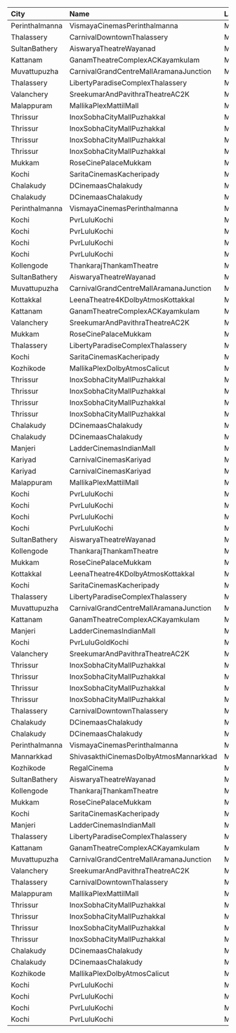 | City           | Name                                   | Language  |  Time | Type             | Price | Capacity | Booked |
| :------------- | :------------------------------------- | :-------- | ----: | :--------------- | ----: | -------: | -----: |
| Perinthalmanna | VismayaCinemasPerinthalmanna           | Malayalam | 10:00 | Platinum         |  100₹ |      151 |     75 |
| Thalassery     | CarnivalDowntownThalassery             | Malayalam | 10:10 | ExecutiveOffline |  100₹ |      136 |     71 |
| SultanBathery  | AiswaryaTheatreWayanad                 | Malayalam | 11:00 | Balcony          |  110₹ |      254 |    114 |
| Kattanam       | GanamTheatreComplexACKayamkulam        | Malayalam | 11:00 | FirstClass       |  110₹ |      129 |    129 |
| Muvattupuzha   | CarnivalGrandCentreMallAramanaJunction | Malayalam | 11:20 | ExecutiveOffline |  100₹ |       96 |     52 |
| Thalassery     | LibertyParadiseComplexThalassery       | Malayalam | 11:30 | Gold             |  125₹ |      214 |    171 |
| Valanchery     | SreekumarAndPavithraTheatreAC2K        | Malayalam | 11:30 | FirstClass       |  110₹ |      161 |     80 |
| Malappuram     | MallikaPlexMattilMall                  | Malayalam | 11:30 | Executive        |  140₹ |       50 |     17 |
| Thrissur       | InoxSobhaCityMallPuzhakkal             | Malayalam | 11:45 | Club             |  130₹ |       59 |      0 |
| Thrissur       | InoxSobhaCityMallPuzhakkal             | Malayalam | 11:45 | Executive        |  100₹ |       13 |      0 |
| Thrissur       | InoxSobhaCityMallPuzhakkal             | Malayalam | 11:45 | RoyalRecliner    |  200₹ |        5 |      0 |
| Thrissur       | InoxSobhaCityMallPuzhakkal             | Malayalam | 11:45 | Royal            |  130₹ |        4 |      0 |
| Mukkam         | RoseCinePalaceMukkam                   | Malayalam | 11:45 | Executive        |  112₹ |      161 |     84 |
| Kochi          | SaritaCinemasKacheripady               | Malayalam | 12:00 | BlueCircle       |  150₹ |      227 |    218 |
| Chalakudy      | DCinemaasChalakudy                     | Malayalam | 12:00 | Platinum         |  270₹ |        5 |      2 |
| Chalakudy      | DCinemaasChalakudy                     | Malayalam | 12:00 | Gold             |  129₹ |      238 |    122 |
| Perinthalmanna | VismayaCinemasPerinthalmanna           | Malayalam | 13:00 | Platinum         |  100₹ |      111 |     68 |
| Kochi          | PvrLuluKochi                           | Malayalam | 13:05 | Classic          |  110₹ |       54 |     30 |
| Kochi          | PvrLuluKochi                           | Malayalam | 13:05 | ClassicPlus      |  140₹ |      108 |     66 |
| Kochi          | PvrLuluKochi                           | Malayalam | 13:05 | Prime            |  160₹ |      125 |     93 |
| Kochi          | PvrLuluKochi                           | Malayalam | 13:05 | Recliner         |  290₹ |       14 |     10 |
| Kollengode     | ThankarajThankamTheatre                | Malayalam | 13:45 | FirstClass       |  100₹ |      142 |     72 |
| SultanBathery  | AiswaryaTheatreWayanad                 | Malayalam | 14:00 | Balcony          |  110₹ |      254 |    114 |
| Muvattupuzha   | CarnivalGrandCentreMallAramanaJunction | Malayalam | 14:30 | ExecutiveOffline |  130₹ |       96 |     73 |
| Kottakkal      | LeenaTheatre4KDolbyAtmosKottakkal      | Malayalam | 14:30 | Executive        |  130₹ |      309 |    154 |
| Kattanam       | GanamTheatreComplexACKayamkulam        | Malayalam | 14:30 | FirstClass       |  110₹ |      129 |     97 |
| Valanchery     | SreekumarAndPavithraTheatreAC2K        | Malayalam | 14:30 | FirstClass       |  110₹ |      161 |     80 |
| Mukkam         | RoseCinePalaceMukkam                   | Malayalam | 14:45 | Executive        |  112₹ |      161 |     84 |
| Thalassery     | LibertyParadiseComplexThalassery       | Malayalam | 14:45 | Gold             |  125₹ |      214 |    169 |
| Kochi          | SaritaCinemasKacheripady               | Malayalam | 15:00 | BlueCircle       |  150₹ |      227 |    218 |
| Kozhikode      | MallikaPlexDolbyAtmosCalicut           | Malayalam | 15:00 | Executive        |  140₹ |      163 |     81 |
| Thrissur       | InoxSobhaCityMallPuzhakkal             | Malayalam | 15:10 | Club             |  170₹ |       69 |      0 |
| Thrissur       | InoxSobhaCityMallPuzhakkal             | Malayalam | 15:10 | Executive        |  130₹ |       13 |      0 |
| Thrissur       | InoxSobhaCityMallPuzhakkal             | Malayalam | 15:10 | RoyalRecliner    |  290₹ |        5 |      0 |
| Thrissur       | InoxSobhaCityMallPuzhakkal             | Malayalam | 15:10 | Royal            |  170₹ |        4 |      0 |
| Chalakudy      | DCinemaasChalakudy                     | Malayalam | 15:15 | Platinum         |  270₹ |        5 |      2 |
| Chalakudy      | DCinemaasChalakudy                     | Malayalam | 15:15 | Gold             |  129₹ |      238 |    118 |
| Manjeri        | LadderCinemasIndianMall                | Malayalam | 15:30 | Executive        |  150₹ |       74 |     36 |
| Kariyad        | CarnivalCinemasKariyad                 | Malayalam | 15:45 | ExecutiveOffline |  110₹ |       96 |     49 |
| Kariyad        | CarnivalCinemasKariyad                 | Malayalam | 15:45 | GoldLounge       |  190₹ |       32 |     22 |
| Malappuram     | MallikaPlexMattilMall                  | Malayalam | 16:00 | Executive        |  140₹ |       54 |     24 |
| Kochi          | PvrLuluKochi                           | Malayalam | 16:30 | Classic          |  110₹ |       54 |     27 |
| Kochi          | PvrLuluKochi                           | Malayalam | 16:30 | ClassicPlus      |  140₹ |      108 |     59 |
| Kochi          | PvrLuluKochi                           | Malayalam | 16:30 | Prime            |  160₹ |      125 |     75 |
| Kochi          | PvrLuluKochi                           | Malayalam | 16:30 | Recliner         |  290₹ |       14 |      9 |
| SultanBathery  | AiswaryaTheatreWayanad                 | Malayalam | 17:30 | Balcony          |  110₹ |      254 |    114 |
| Kollengode     | ThankarajThankamTheatre                | Malayalam | 17:45 | FirstClass       |  100₹ |      142 |     72 |
| Mukkam         | RoseCinePalaceMukkam                   | Malayalam | 17:45 | Executive        |  112₹ |      161 |     84 |
| Kottakkal      | LeenaTheatre4KDolbyAtmosKottakkal      | Malayalam | 18:00 | Executive        |  130₹ |      309 |    154 |
| Kochi          | SaritaCinemasKacheripady               | Malayalam | 18:00 | BlueCircle       |  150₹ |      227 |    218 |
| Thalassery     | LibertyParadiseComplexThalassery       | Malayalam | 18:00 | Gold             |  125₹ |      214 |    169 |
| Muvattupuzha   | CarnivalGrandCentreMallAramanaJunction | Malayalam | 18:15 | ExecutiveOffline |  150₹ |       96 |     48 |
| Kattanam       | GanamTheatreComplexACKayamkulam        | Malayalam | 18:15 | FirstClass       |  110₹ |      129 |     97 |
| Manjeri        | LadderCinemasIndianMall                | Malayalam | 18:15 | Executive        |  150₹ |       74 |     36 |
| Kochi          | PvrLuluGoldKochi                       | Malayalam | 18:25 | Gold             |  400₹ |       56 |     28 |
| Valanchery     | SreekumarAndPavithraTheatreAC2K        | Malayalam | 18:30 | FirstClass       |  110₹ |      161 |     80 |
| Thrissur       | InoxSobhaCityMallPuzhakkal             | Malayalam | 18:40 | Club             |  170₹ |       64 |      0 |
| Thrissur       | InoxSobhaCityMallPuzhakkal             | Malayalam | 18:40 | Executive        |  130₹ |       13 |      0 |
| Thrissur       | InoxSobhaCityMallPuzhakkal             | Malayalam | 18:40 | RoyalRecliner    |  290₹ |        3 |      0 |
| Thrissur       | InoxSobhaCityMallPuzhakkal             | Malayalam | 18:40 | Royal            |  170₹ |        7 |      0 |
| Thalassery     | CarnivalDowntownThalassery             | Malayalam | 18:45 | ExecutiveOffline |  140₹ |      131 |     71 |
| Chalakudy      | DCinemaasChalakudy                     | Malayalam | 19:00 | Platinum         |  270₹ |        5 |      2 |
| Chalakudy      | DCinemaasChalakudy                     | Malayalam | 19:00 | Gold             |  129₹ |      238 |    123 |
| Perinthalmanna | VismayaCinemasPerinthalmanna           | Malayalam | 19:00 | Platinum         |  100₹ |      111 |     69 |
| Mannarkkad     | ShivasakthiCinemasDolbyAtmosMannarkkad | Malayalam | 19:00 | Executive        |  110₹ |      256 |    128 |
| Kozhikode      | RegalCinema                            | Malayalam | 20:05 | FirstClassSc1    |  200₹ |       47 |     21 |
| SultanBathery  | AiswaryaTheatreWayanad                 | Malayalam | 20:30 | Balcony          |  110₹ |      254 |    114 |
| Kollengode     | ThankarajThankamTheatre                | Malayalam | 20:45 | FirstClass       |  100₹ |      142 |     72 |
| Mukkam         | RoseCinePalaceMukkam                   | Malayalam | 21:00 | Executive        |  112₹ |      161 |     84 |
| Kochi          | SaritaCinemasKacheripady               | Malayalam | 21:00 | BlueCircle       |  150₹ |      227 |    218 |
| Manjeri        | LadderCinemasIndianMall                | Malayalam | 21:00 | Executive        |  150₹ |       74 |     38 |
| Thalassery     | LibertyParadiseComplexThalassery       | Malayalam | 21:15 | Gold             |  125₹ |      214 |    169 |
| Kattanam       | GanamTheatreComplexACKayamkulam        | Malayalam | 21:15 | FirstClass       |  110₹ |      129 |     97 |
| Muvattupuzha   | CarnivalGrandCentreMallAramanaJunction | Malayalam | 21:25 | ExecutiveOffline |  150₹ |       96 |     59 |
| Valanchery     | SreekumarAndPavithraTheatreAC2K        | Malayalam | 21:30 | FirstClass       |  110₹ |      161 |     80 |
| Thalassery     | CarnivalDowntownThalassery             | Malayalam | 21:45 | ExecutiveOffline |  140₹ |      131 |     90 |
| Malappuram     | MallikaPlexMattilMall                  | Malayalam | 22:00 | Executive        |  140₹ |       50 |     17 |
| Thrissur       | InoxSobhaCityMallPuzhakkal             | Malayalam | 22:10 | Club             |  170₹ |       46 |      0 |
| Thrissur       | InoxSobhaCityMallPuzhakkal             | Malayalam | 22:10 | Executive        |  130₹ |       13 |      0 |
| Thrissur       | InoxSobhaCityMallPuzhakkal             | Malayalam | 22:10 | RoyalRecliner    |  290₹ |        2 |      0 |
| Thrissur       | InoxSobhaCityMallPuzhakkal             | Malayalam | 22:10 | Royal            |  170₹ |        5 |      0 |
| Chalakudy      | DCinemaasChalakudy                     | Malayalam | 22:15 | Platinum         |  270₹ |        5 |      5 |
| Chalakudy      | DCinemaasChalakudy                     | Malayalam | 22:15 | Gold             |  129₹ |      238 |    146 |
| Kozhikode      | MallikaPlexDolbyAtmosCalicut           | Malayalam | 22:15 | Executive        |  140₹ |      163 |     87 |
| Kochi          | PvrLuluKochi                           | Malayalam | 22:40 | Classic          |  110₹ |       54 |     27 |
| Kochi          | PvrLuluKochi                           | Malayalam | 22:40 | ClassicPlus      |  140₹ |      108 |     68 |
| Kochi          | PvrLuluKochi                           | Malayalam | 22:40 | Prime            |  160₹ |      125 |    107 |
| Kochi          | PvrLuluKochi                           | Malayalam | 22:40 | Recliner         |  290₹ |       14 |      9 |